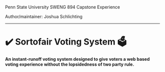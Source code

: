 Penn State University SWENG 894 Capstone Experience

Author/maintainer: Joshua Schlichting
___
# ✔️ Sortofair Voting System 🗳️
#### An instant-runoff voting system designed to give voters a web based voting experience without the lopsidedness of two party rule.